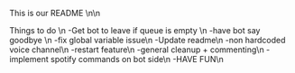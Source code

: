 This is our README \n\n

Things to do \n
-Get bot to leave if queue is empty \n
-have bot say goodbye \n
-fix global variable issue\n
-Update readme\n
-non hardcoded voice channel\n
-restart feature\n
-general cleanup + commenting\n
-implement spotify commands on bot side\n
-HAVE FUN\n
